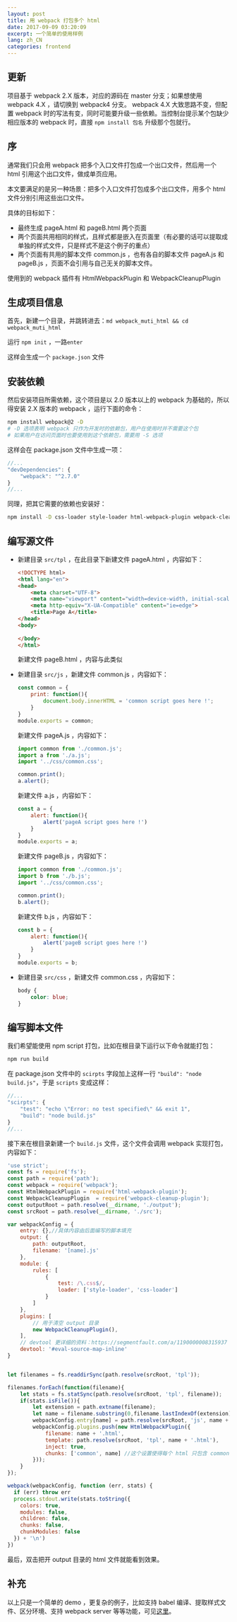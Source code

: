 ```yaml
---
layout: post
title: 用 webpack 打包多个 html 
date: 2017-09-09 03:20:09
excerpt: 一个简单的使用样例
lang: zh_CN
categories: frontend
---
```


## 更新

项目基于 webpack 2.X 版本，对应的源码在 master 分支；如果想使用 webpack 4.X ，请切换到 webpack4 分支。 webpack 4.X 大致思路不变，但配置 webpack 时的写法有变，同时可能要升级一些依赖。当控制台提示某个包缺少相应版本的 webpack 时，直接 `npm install 包名` 升级那个包就行。

## 序
通常我们只会用 webpack 把多个入口文件打包成一个出口文件，然后用一个 html 引用这个出口文件，做成单页应用。

本文要满足的是另一种场景：把多个入口文件打包成多个出口文件，用多个 html 文件分别引用这些出口文件。

具体的目标如下：
- 最终生成 pageA.html 和 pageB.html 两个页面
- 两个页面共用相同的样式，且样式都是嵌入在页面里（有必要的话可以提取成单独的样式文件，只是样式不是这个例子的重点）
- 两个页面有共用的脚本文件 common.js ，也有各自的脚本文件 pageA.js 和 pageB.js ，页面不会引用与自己无关的脚本文件。

使用到的 webpack 插件有 HtmlWebpackPlugin 和 WebpackCleanupPlugin

## 生成项目信息

首先，新建一个目录，并跳转进去：`md webpack_muti_html && cd webpack_muti_html`

运行 `npm init` ，一路`enter`

这样会生成一个 `package.json` 文件

## 安装依赖

然后安装项目所需依赖，这个项目是以 2.0 版本以上的 webpack 为基础的，所以得安装 2.X 版本的 webpack ，运行下面的命令：
```bash
npm install webpack@2 -D
# -D 选项表明 webpack 只作为开发时的依赖包，用户在使用时并不需要这个包
# 如果用户在访问页面时也要使用到这个依赖包，需要用 -S 选项
```
这样会在 package.json 文件中生成一项：
```javascript
//...
"devDependencies": {
    "webpack": "^2.7.0"
}
//...
```
同理，把其它需要的依赖也安装好：
```bash
npm install -D css-loader style-loader html-webpack-plugin webpack-cleanup-plugin
```
## 编写源文件
- 新建目录 `src/tpl` ，在此目录下新建文件 pageA.html ，内容如下：
    ```html
    <!DOCTYPE html>
    <html lang="en">
    <head>
        <meta charset="UTF-8">
        <meta name="viewport" content="width=device-width, initial-scale=1.0">
        <meta http-equiv="X-UA-Compatible" content="ie=edge">
        <title>Page A</title>
    </head>
    <body>
        
    </body>
    </html>
    ```
    新建文件 pageB.html ，内容与此类似

- 新建目录 `src/js` ，新建文件 common.js ，内容如下：
    ```javascript
    const common = {
        print: function(){
            document.body.innerHTML = 'common script goes here !';
        }
    }
    module.exports = common; 
    ```
    新建文件 pageA.js ，内容如下：
    ```javascript
    import common from './common.js';
    import a from './a.js';
    import '../css/common.css';

    common.print();
    a.alert();
    ```

    新建文件 a.js ，内容如下：
    ```javascript
    const a = {
        alert: function(){
            alert('pageA script goes here !')
        }
    }
    module.exports = a;
    ```

    新建文件 pageB.js ，内容如下：
    ```javascript
    import common from './common.js';
    import b from './b.js';
    import '../css/common.css';

    common.print();
    b.alert();
    ```

    新建文件 b.js ，内容如下：
    ```javascript
    const b = {
        alert: function(){
            alert('pageB script goes here !')
        }
    }
    module.exports = b;
    ```

- 新建目录 `src/css` ，新建文件 common.css ，内容如下：
    ```css
    body {
        color: blue;
    }
    ```

## 编写脚本文件
我们希望能使用 npm script 打包，比如在根目录下运行以下命令就能打包：
```bash
npm run build 
```
在 package.json 文件中的 `scirpts` 字段加上这样一行 `"build": "node build.js"`，于是 `scripts` 变成这样：
```javascript
//...
"scirpts": {
    "test": "echo \"Error: no test specified\" && exit 1",
    "build": "node build.js"
}
//...
```
接下来在根目录新建一个 `build.js` 文件，这个文件会调用 webpack 实现打包，内容如下：
```javascript
'use strict';
const fs = require('fs');
const path = require('path');
const webpack = require('webpack');
const HtmlWebpackPlugin = require('html-webpack-plugin');
const WebpackCleanupPlugin  = require('webpack-cleanup-plugin');
const outputRoot = path.resolve(__dirname, './output');
const srcRoot = path.resolve(__dirname, './src');

var webpackConfig = {
    entry: {},//具体内容由后面编写的脚本填充
    output: {
        path: outputRoot,
        filename: '[name].js'
    },
    module: {
        rules: [
            {
                test: /\.css$/,
                loader: ['style-loader', 'css-loader']
            }
        ]
    },
    plugins: [
        // 用于清空 output 目录
        new WebpackCleanupPlugin(),
    ],
    // devtool 更详细的资料：https://segmentfault.com/a/1190000008315937
    devtool: '#eval-source-map-inline'
}


let filenames = fs.readdirSync(path.resolve(srcRoot, 'tpl'));

filenames.forEach(function(filename){
    let stats = fs.statSync(path.resolve(srcRoot, 'tpl', filename));
    if(stats.isFile()){
        let extension = path.extname(filename);
        let name = filename.substring(0,filename.lastIndexOf(extension));
        webpackConfig.entry[name] = path.resolve(srcRoot, 'js', name + '.js')
        webpackConfig.plugins.push(new HtmlWebpackPlugin({
            filename: name + '.html',
            template: path.resolve(srcRoot, 'tpl', name + '.html'),
            inject: true,
            chunks: ['common', name] //这个设置使得每个 html 只包含 common 以及与自己命名相同的那一个 chunk
        }));
    }
});

webpack(webpackConfig, function (err, stats) {
  if (err) throw err
  process.stdout.write(stats.toString({
    colors: true,
    modules: false,
    children: false,
    chunks: false,
    chunkModules: false
  }) + '\n')
})

```

最后，双击把开 output 目录的 html 文件就能看到效果。

## 补充

以上只是一个简单的 demo ，更复杂的例子，比如支持 babel 编译、提取样式文件、区分环境、支持 webpack server 等等功能，可见[这里](https://github.com/yiyizym/webpack_from_scratch)。
